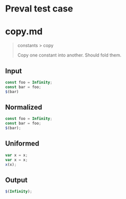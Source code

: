 # Preval test case

# copy.md

> constants > copy
>
> Copy one constant into another. Should fold them.

## Input

`````js filename=intro
const foo = Infinity;
const bar = foo;
$(bar)
`````

## Normalized

`````js filename=intro
const foo = Infinity;
const bar = foo;
$(bar);
`````

## Uniformed

`````js filename=intro
var x = x;
var x = x;
x(x);
`````

## Output

`````js filename=intro
$(Infinity);
`````
